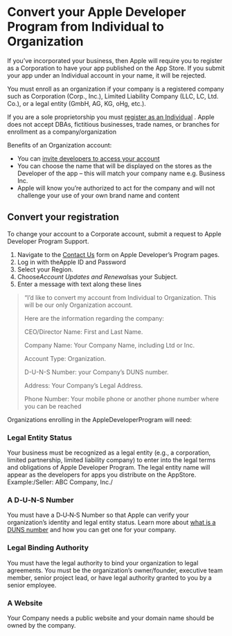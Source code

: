# Convert your Apple Developer Program from Individual to Organization
If you’ve incorporated your business, then Apple will require you to register as a Corporation to have your app published on the App Store. If you submit your app under an Individual account in your name, it will be rejected.

You must enroll as an organization if your company is a registered company such as Corporation (Corp., Inc.), Limited Liability Company (LLC, LC, Ltd. Co.), or a legal entity (GmbH, AG, KG, oHg, etc.).

If you are a sole proprietorship you must [register as an Individual](https://developer.apple.com/programs/enroll/) . Apple does not accept DBAs, fictitious businesses, trade names, or branches for enrollment as a company/organization

Benefits of an Organization account:
* You can [invite developers to access your account](https://www.mobiloud.com/help/knowledge-base/how-to-invite-users-to-your-apple-developer-account/) 
* You can choose the name that will be displayed on the stores as the Developer of the app – this will match your company name e.g. Business Inc.
* Apple will know you’re authorized to act for the company and will not challenge your use of your own brand name and content

## Convert your registration
To change your account to a Corporate account, submit a request to Apple Developer Program Support.

1. Navigate to the [Contact Us](https://developer.apple.com//contact/submit/) form on Apple Developer’s Program pages.
2. Log in with theApple ID and Password
3. Select your Region.
4. Choose*Account Updates and Renewals*as your Subject.
5. Enter a message with text along these lines

> “I’d like to convert my account from Individual to Organization. This will be our only Organization account.
> 
> Here are the information regarding the company:
> 
> CEO/Director Name: First and Last Name.
> 
> Company Name: Your Company Name, including Ltd or Inc.
> 
> Account Type: Organization.
> 
> D-U-N-S Number: your Company’s DUNS number.
> 
> Address: Your Company’s Legal Address.
> 
> Phone Number: Your mobile phone or another phone number where you can be reached

Organizations enrolling in the AppleDeveloperProgram will need:

### Legal Entity Status

Your business must be recognized as a legal entity (e.g., a corporation, limited partnership, limited liability company) to enter into the legal terms and obligations of Apple Developer Program. The legal entity name will appear as the developers for apps you distribute on the AppStore. Example:/Seller: ABC Company, Inc./

### A D‑U‑N‑S Number

You must have a D‑U‑N‑S Number so that Apple can verify your organization’s identity and legal entity status. Learn more about [what is a DUNS number](https://www.mobiloud.com/help/knowledge-base/what-is-duns-number/) and how you can get one for your company.

### Legal Binding Authority

You must have the legal authority to bind your organization to legal agreements. You must be the organization’s owner/founder, executive team member, senior project lead, or have legal authority granted to you by a senior employee.

### A Website

Your Company needs a public website and your domain name should be owned by the company.

